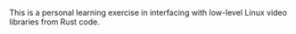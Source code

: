 This is a personal learning exercise in interfacing with
low-level Linux video libraries from Rust code.
